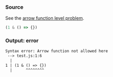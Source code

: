 ### Source
See the [arrow function level problem](../../../../parser/docs/arrow-function-level-problem.md).

```js
(1 & () => {})
```

### Output: error
```txt
Syntax error: Arrow function not allowed here
 --> test.js:1:6
  |
1 | (1 & () => {})
  |      ^^^^^^^^ 
```
